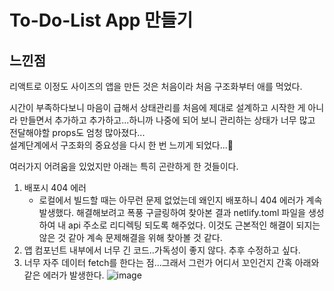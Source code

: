 # To-Do-List App 만들기

## 느낀점

리액트로 이정도 사이즈의 앱을 만든 것은 처음이라 처음 구조화부터 애를 먹었다.<br/>

시간이 부족하다보니 마음이 급해서 상태관리를 처음에 제대로 설계하고 시작한 게 아니라 만들면서 추가하고 추가하고...하니까 나중에 되어 보니 관리하는 상태가 너무 많고 전달해야할 props도 엄청 많아졌다...
<br/>
설계단계에서 구조화의 중요성을 다시 한 번 느끼게 되었다...🥹<br/>

여러가지 어려움을 있었지만 아래는 특히 곤란하게 한 것들이다.

1. 배포시 404 에러
   - 로컬에서 빌드할 때는 아무런 문제 없었는데 왜인지 배포하니 404 에러가 계속 발생했다. 해결해보려고 폭풍 구글링하여 찾아본 결과 netlify.toml 파일을 생성하여 내 api 주소로 리디렉팅 되도록 해주었다. 이것도 근본적인 해결이 되지는 않은 것 같아 계속 문제해결을 위해 찾아볼 것 같다.
2. 앱 컴포넌트 내부에서 너무 긴 코드..가독성이 좋지 않다. 추후 수정하고 싶다.
3. 너무 자주 데이터 fetch를 한다는 점...그래서 그런가 어디서 꼬인건지 간혹 아래와 같은 에러가 발생한다.
   ![image](https://github.com/user-attachments/assets/d8bfad8f-45f9-45d7-a837-f29368e46f7f)
